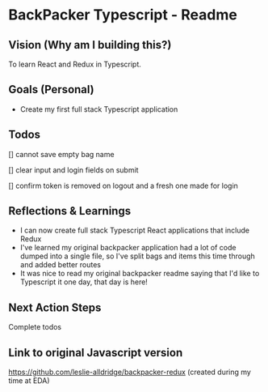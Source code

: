 # BackPacker Typescript - Readme

## Vision (Why am I building this?)

To learn React and Redux in Typescript.

## Goals (Personal)

- Create my first full stack Typescript application

## Todos

[] cannot save empty bag name

[] clear input and login fields on submit

[] confirm token is removed on logout and a fresh one made for login

## Reflections & Learnings

- I can now create full stack Typescript React applications that include Redux
- I've learned my original backpacker application had a lot of code dumped into a single file, so I've split bags and items this time through and added better routes
- It was nice to read my original backpacker readme saying that I'd like to Typescript it one day, that day is here!

## Next Action Steps

Complete todos

## Link to original Javascript version

https://github.com/leslie-alldridge/backpacker-redux (created during my time at EDA)
